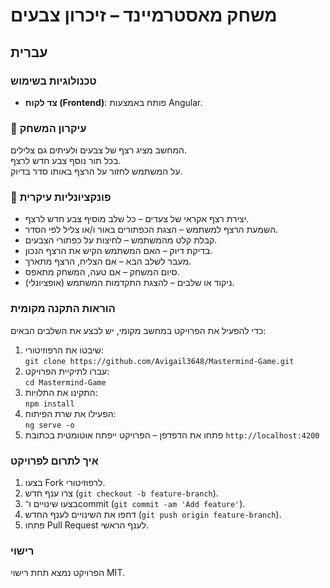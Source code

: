 # **משחק מאסטרמיינד – זיכרון צבעים**

## עברית

### טכנולוגיות בשימוש
- **צד לקוח (Frontend)**: פותח באמצעות Angular.

### 🎯 עיקרון המשחק
המחשב מציג רצף של צבעים ולעיתים גם צלילים.  
בכל תור נוסף צבע חדש לרצף.  
על המשתמש לחזור על הרצף באותו סדר בדיוק.

### 🧠 פונקציונליות עיקרית
- יצירת רצף אקראי של צעדים – כל שלב מוסיף צבע חדש לרצף.
- השמעת הרצף למשתמש – הצגת הכפתורים באור ו/או צליל לפי הסדר.
- קבלת קלט מהמשתמש – לחיצות על כפתורי הצבעים.
- בדיקת דיוק – האם המשתמש הקיש את הרצף הנכון.
- מעבר לשלב הבא – אם הצליח, הרצף מתארך.
- סיום המשחק – אם טעה, המשחק מתאפס.
- (אופציונלי) ניקוד או שלבים – להצגת התקדמות המשתמש.

### הוראות התקנה מקומית
כדי להפעיל את הפרויקט במחשב מקומי, יש לבצע את השלבים הבאים:

1. שיבטו את הרפוזיטורי:  
   `git clone https://github.com/Avigail3648/Mastermind-Game.git`
2. עברו לתיקיית הפרויקט:  
   `cd Mastermind-Game`
3. התקינו את התלויות:  
   `npm install`
4. הפעילו את שרת הפיתוח:  
   `ng serve -o`
5. פתחו את הדפדפן – הפרויקט ייפתח אוטומטית בכתובת `http://localhost:4200`

### איך לתרום לפרויקט
1. בצעו Fork לרפוזיטורי.  
2. צרו ענף חדש (`git checkout -b feature-branch`).  
3. בצעו שינויים ו־commit (`git commit -am 'Add feature'`).  
4. דחפו את השינויים לענף החדש (`git push origin feature-branch`).  
5. פתחו Pull Request לענף הראשי.

### רישוי
הפרויקט נמצא תחת רישוי MIT.
